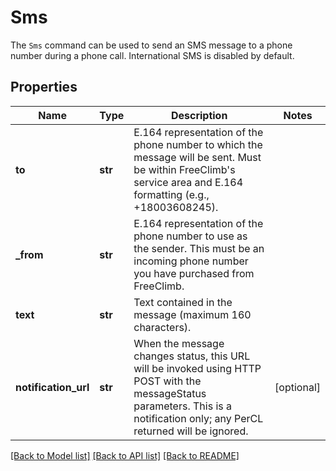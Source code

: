 # Sms

The `Sms` command can be used to send an SMS message to a phone number during a phone call. International SMS is disabled by default.
## Properties
Name | Type | Description | Notes
------------ | ------------- | ------------- | -------------
**to** | **str** | E.164 representation of the phone number to which the message will be sent. Must be within FreeClimb&#39;s service area and E.164 formatting (e.g., +18003608245). | 
**_from** | **str** | E.164 representation of the phone number to use as the sender. This must be an incoming phone number you have purchased from FreeClimb. | 
**text** | **str** | Text contained in the message (maximum 160 characters). | 
**notification_url** | **str** | When the message changes status, this URL will be invoked using HTTP POST with the messageStatus parameters. This is a notification only; any PerCL returned will be ignored. | [optional] 

[[Back to Model list]](../README.md#documentation-for-models) [[Back to API list]](../README.md#documentation-for-api-endpoints) [[Back to README]](../README.md)


